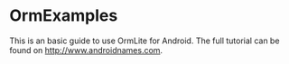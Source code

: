 # OrmExamples
This is an basic guide to use OrmLite for Android. The full tutorial can be found on http://www.androidnames.com. 
